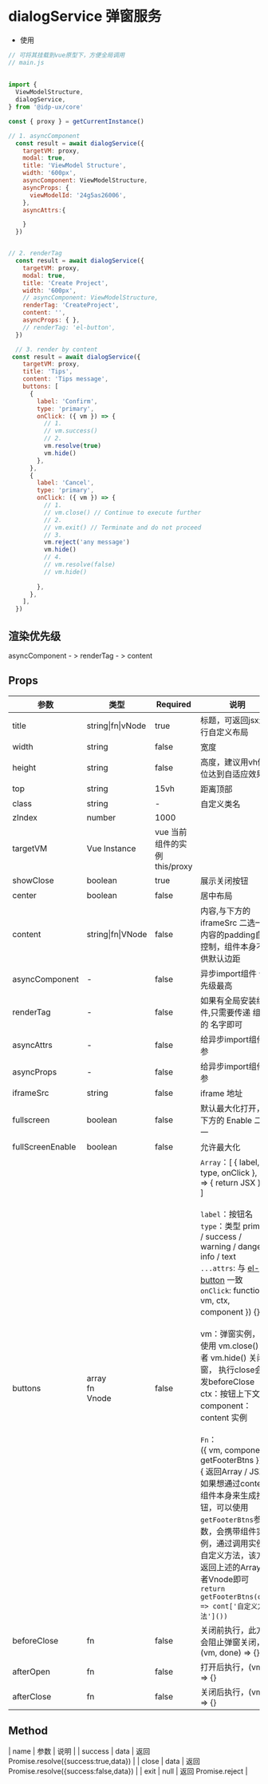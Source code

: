 # dialogService 弹窗服务
 
* 使用

```js
// 可将其挂载到vue原型下，方便全局调用
// main.js
 
 
import { 
  ViewModelStructure, 
  dialogService, 
} from '@idp-ux/core'

const { proxy } = getCurrentInstance()

// 1. asyncComponent
  const result = await dialogService({
    targetVM: proxy,
    modal: true,
    title: 'ViewModel Structure',
    width: '600px',
    asyncComponent: ViewModelStructure, 
    asyncProps: {
      viewModelId: '24g5as26006',
    }, 
    asyncAttrs:{

    }
  })


// 2. renderTag
  const result = await dialogService({
    targetVM: proxy,
    modal: true,
    title: 'Create Project',
    width: '600px',
    // asyncComponent: ViewModelStructure,
    renderTag: 'CreateProject',
    content: '',
    asyncProps: { },
    // renderTag: 'el-button',
  })

  // 3. render by content
 const result = await dialogService({
    targetVM: proxy,
    title: 'Tips',
    content: 'Tips message',
    buttons: [
      {
        label: 'Confirm',
        type: 'primary',
        onClick: ({ vm }) => {
          // 1.
          // vm.success()
          // 2.
          vm.resolve(true)
          vm.hide()
        },
      },
      {
        label: 'Cancel',
        type: 'primary',
        onClick: ({ vm }) => { 
          // 1.
          // vm.close() // Continue to execute further
          // 2.
          // vm.exit() // Terminate and do not proceed
          // 3.
          vm.reject('any message')
          vm.hide()
          // 4.
          // vm.resolve(false)
          // vm.hide()
          
        },
      },
    ],
  })

```



## 渲染优先级
 asyncComponent - > renderTag - >  content

## Props

| 参数 | 类型 | Required | 说明 |
| --- | --- | --- | --- |
| title | string\|fn\|vNode | true | 标题，可返回jsx进行自定义布局 |
| width | string | false | 宽度 |
| height | string | false | 高度，建议用vh做单位达到自适应效果 |
| top | string | 15vh | 距离顶部 |
| class | string | -  | 自定义类名 |
| zIndex | number | 1000  |  |
| targetVM | Vue Instance | vue 当前组件的实例  this/proxy  |  |
| showClose | boolean | true  | 展示关闭按钮 |
| center | boolean | false  | 居中布局 |
| content | string\|fn\|VNode | false | 内容,与下方的 iframeSrc 二选一，内容的padding自行控制，组件本身不提供默认边距 |
| asyncComponent | - | false | 异步import组件 优先级最高 |
| renderTag | - | false | 如果有全局安装组件,只需要传递 组件的 名字即可 |
| asyncAttrs | - | false | 给异步import组件传参 |
| asyncProps | - | false | 给异步import组件传参 |
| iframeSrc | string | false | iframe 地址 |
| fullscreen | boolean | false | 默认最大化打开，与下方的 Enable 二选一 |
| fullScreenEnable | boolean | false | 允许最大化 |
| buttons | array<br>fn<br>Vnode | false | `Array`：[ { label, type, onClick }, () => { return JSX },... ]<br><br> `label`：按钮名<br>`type`：类型 primary / success / warning / danger / info / text<br>`...attrs`: 与 [el-button](https://element.eleme.cn/#/zh-CN/component/button#attributes) 一致<br>`onClick`: function({ vm, ctx, component }) {}；<br><br>vm：弹窗实例，可使用 vm.close() 或者 vm.hide() 关闭弹窗， 执行close会触发beforeClose<br>ctx：按钮上下文<br> component： content 实例<br><br>`Fn`：<br>({ vm, component, getFooterBtns }) => {  返回Array / JSX }<br>如果想通过content组件本身来生成按钮，可以使用`getFooterBtns`参数，会携带组件实例，通过调用实例的自定义方法，该方法返回上述的Array或者Vnode即可<br>`return getFooterBtns(cont => cont['自定义方法']())`|
|beforeClose|fn|false|关闭前执行，此方法会阻止弹窗关闭，(vm, done) => {}|
|afterOpen|fn|false|打开后执行，(vm) => {}|
|afterClose|fn|false|关闭后执行，(vm) => {}|
 
## Method

| name  | 参数 | 说明 |
| success | data  | 返回   Promise.resolve({success:true,data}) |
| close | data  | 返回 Promise.resolve({success:false,data}) |
| exit  | null |  返回 Promise.reject |
